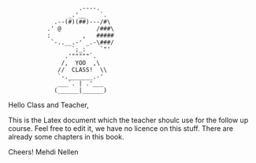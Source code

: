 ```
                    .----.
                 _.'__    `. 
             .--(#)(##)---/#\
           .' @          /###\
           :         ,   #####
            `-..__.-' _.-\###/  
                  `;_:    `"'
                .'"""""`. 
               /,  YOO  ,\
              //  CLASS!  \\
              `-._______.-'
              ___`. | .'___ 
             (______|______)

```

Hello Class and Teacher,


This is the Latex document which the teacher shoulc use for the follow up course.
Feel free to edit it, we have no licence on this stuff. There are already some chapters
in this book.


Cheers!
Mehdi Nellen
